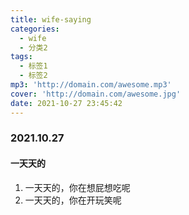 ```yaml
---
title: wife-saying
categories:
  - wife
  - 分类2
tags:
  - 标签1
  - 标签2
mp3: 'http://domain.com/awesome.mp3'
cover: 'http://domain.com/awesome.jpg'
date: 2021-10-27 23:45:42
---
```

### 2021.10.27
#### 一天天的
1. 一天天的，你在想屁想吃呢
2. 一天天的，你在开玩笑呢